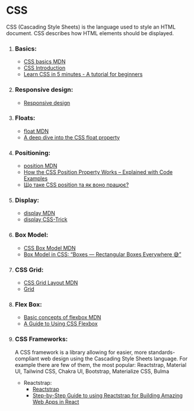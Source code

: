 # CSS

CSS (Cascading Style Sheets) is the language used to style an HTML document. CSS describes how HTML elements should be displayed.

1. ### Basics:

   - [CSS basics MDN](https://developer.mozilla.org/en-US/docs/Learn/Getting_started_with_the_web/CSS_basics)
   - [CSS Introduction](https://www.w3schools.com/css/css_intro.asp)
   - [Learn CSS in 5 minutes - A tutorial for beginners](https://www.freecodecamp.org/news/get-started-with-css-in-5-minutes-e0804813fc3e/)

2. ### Responsive design:

   - [Responsive design](https://developer.mozilla.org/en-US/docs/Learn/CSS/CSS_layout/Responsive_Design)

3. ### Floats:

   - [float MDN](https://developer.mozilla.org/en-US/docs/Web/CSS/float)
   - [A deep dive into the CSS float property](https://blog.logrocket.com/deep-dive-css-float-property/)

4. ### Positioning:

   - [position MDN](https://developer.mozilla.org/en-US/docs/Web/CSS/position)
   - [How the CSS Position Property Works – Explained with Code Examples](https://www.freecodecamp.org/news/css-position-property-explained/)
   - [Що таке CSS position та як воно працює?](https://www.youtube.com/watch?v=3ZrF3Qg3ihE&t=336s)

5. ### Display:

   - [display MDN](https://developer.mozilla.org/en-US/docs/Web/CSS/display)
   - [display CSS-Trick](https://css-tricks.com/almanac/properties/d/display/)

6. ### Box Model:

   - [CSS Box Model MDN](https://developer.mozilla.org/en-US/docs/Web/CSS/CSS_Box_Model)
   - [Box Model in CSS: “Boxes — Rectangular Boxes Everywhere 😅”](https://javascript.plainenglish.io/box-model-in-css-boxes-boxes-rectangular-boxes-everywhere-6774966ad37c)

7. ### CSS Grid:

   - [CSS Grid Layout MDN](https://developer.mozilla.org/en-US/docs/Web/CSS/CSS_Grid_Layout)
   - [Grid](https://web.dev/learn/css/grid/)

8. ### Flex Box:

   - [Basic concepts of flexbox MDN](https://developer.mozilla.org/en-US/docs/Web/CSS/CSS_Flexible_Box_Layout/Basic_Concepts_of_Flexbox)
   - [A Guide to Using CSS Flexbox](https://javascript.plainenglish.io/css-flexbox-2b819e4c3d53)

9. ### CSS Frameworks:

   <p>‍A CSS framework is a library allowing for easier, more standards-compliant web design using the Cascading Style Sheets language. For example there are few of them, the most popular: Reactstrap, Material UI, Tailwind CSS, Chakra UI, Bootstrap, Materialize CSS, Bulma</p>

   - Reactstrap:
     - [Reactstrap](https://reactstrap.github.io/?path=/story/home-installation--page)
     - [Step-by-Step Guide to using Reactstrap for Building Amazing Web Apps in React](https://www.copycat.dev/blog/reactstrap/)

